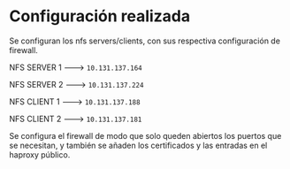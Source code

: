 # Configuración realizada
Se configuran los nfs servers/clients, con sus respectiva configuración de firewall.

NFS SERVER 1 ---> `10.131.137.164`

NFS SERVER 2 ---> `10.131.137.224`

NFS CLIENT 1 ---> `10.131.137.188`

NFS CLIENT 2 ---> `10.131.137.181`

Se configura el firewall de modo que solo queden abiertos los puertos que se necesitan, y 
también se añaden los certificados y las entradas en el haproxy público. 
